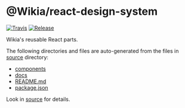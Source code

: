 
# @Wikia/react-design-system

[![Travis](https://img.shields.io/travis/Wikia/react-design-system/master.svg?style=flat-square)](https://travis-ci.org/Wikia/react-design-system)
[![Release](https://img.shields.io/github/package-json/v/Wikia/react-design-system.svg?style=flat-square)](https://github.com/Wikia/react-design-system/releases)

Wikia's reusable React parts.

The following directories and files are auto-generated from the files in [source](./source) directory:

* [components](./components)
* [docs](./docs)
* [README.md](./README.md)
* [package.json](./package.json)

Look in [source](./source) for details.

